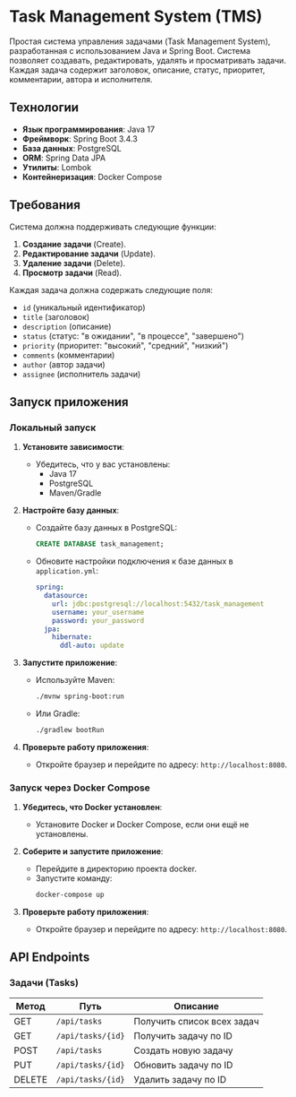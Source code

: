 # Task Management System (TMS)

Простая система управления задачами (Task Management System), разработанная с использованием Java и Spring Boot. Система позволяет создавать, редактировать, удалять и просматривать задачи. Каждая задача содержит заголовок, описание, статус, приоритет, комментарии, автора и исполнителя.

## Технологии

- **Язык программирования**: Java 17
- **Фреймворк**: Spring Boot 3.4.3
- **База данных**: PostgreSQL
- **ORM**: Spring Data JPA
- **Утилиты**: Lombok
- **Контейнеризация**: Docker Compose

## Требования

Система должна поддерживать следующие функции:
1. **Создание задачи** (Create).
2. **Редактирование задачи** (Update).
3. **Удаление задачи** (Delete).
4. **Просмотр задачи** (Read).

Каждая задача должна содержать следующие поля:
- `id` (уникальный идентификатор)
- `title` (заголовок)
- `description` (описание)
- `status` (статус: "в ожидании", "в процессе", "завершено")
- `priority` (приоритет: "высокий", "средний", "низкий")
- `comments` (комментарии)
- `author` (автор задачи)
- `assignee` (исполнитель задачи)

## Запуск приложения

### Локальный запуск

1. **Установите зависимости**:
   - Убедитесь, что у вас установлены:
     - Java 17
     - PostgreSQL
     - Maven/Gradle

2. **Настройте базу данных**:
   - Создайте базу данных в PostgreSQL:
     ```sql
     CREATE DATABASE task_management;
     ```
   - Обновите настройки подключения к базе данных в `application.yml`:
     ```yaml
     spring:
       datasource:
         url: jdbc:postgresql://localhost:5432/task_management
         username: your_username
         password: your_password
       jpa:
         hibernate:
           ddl-auto: update
     ```

3. **Запустите приложение**:
   - Используйте Maven:
     ```bash
     ./mvnw spring-boot:run
     ```
   - Или Gradle:
     ```bash
     ./gradlew bootRun
     ```

4. **Проверьте работу приложения**:
   - Откройте браузер и перейдите по адресу: `http://localhost:8080`.
     
### Запуск через Docker Compose

1. **Убедитесь, что Docker установлен**:
   - Установите Docker и Docker Compose, если они ещё не установлены.

2. **Соберите и запустите приложение**:
   - Перейдите в директорию проекта docker.
   - Запустите команду:
     ```bash
     docker-compose up
     ```

3. **Проверьте работу приложения**:
   - Откройте браузер и перейдите по адресу: `http://localhost:8080`.
## API Endpoints

### Задачи (Tasks)

| Метод  | Путь               | Описание                     |
|--------|--------------------|------------------------------|
| GET    | `/api/tasks`       | Получить список всех задач    |
| GET    | `/api/tasks/{id}`  | Получить задачу по ID         |
| POST   | `/api/tasks`       | Создать новую задачу          |
| PUT    | `/api/tasks/{id}`  | Обновить задачу по ID         |
| DELETE | `/api/tasks/{id}`  | Удалить задачу по ID          |
